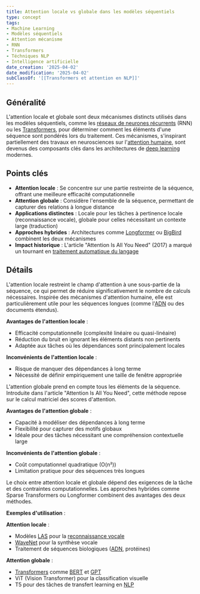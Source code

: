```yaml
---
title: Attention locale vs globale dans les modèles séquentiels
type: concept
tags:
- Machine Learning
- Modèles séquentiels
- Attention mécanisme
- RNN
- Transformers
- Téchniques NLP
- Intelligence artificielle
date_creation: '2025-04-02'
date_modification: '2025-04-02'
subClassOf: '[[Transformers et attention en NLP]]'
---
```

## Généralité

L'attention locale et globale sont deux mécanismes distincts utilisés dans les modèles séquentiels, comme les [réseaux de neurones récurrents](https://fr.wikipedia.org/wiki/R%C3%A9seau_de_neurones_r%C3%A9currents) (RNN) ou les [Transformers](https://fr.wikipedia.org/wiki/Transformer_(machine_learning_model)), pour déterminer comment les éléments d'une séquence sont pondérés lors du traitement. Ces mécanismes, s'inspirant partiellement des travaux en neurosciences sur l'[attention humaine](https://fr.wikipedia.org/wiki/Attention_(cognition)), sont devenus des composants clés dans les architectures de [deep learning](https://fr.wikipedia.org/wiki/Apprentissage_profond) modernes.

## Points clés

- **Attention locale** : Se concentre sur une partie restreinte de la séquence, offrant une meilleure efficacité computationnelle
- **Attention globale** : Considère l'ensemble de la séquence, permettant de capturer des relations à longue distance
- **Applications distinctes** : Locale pour les tâches à pertinence locale (reconnaissance vocale), globale pour celles nécessitant un contexte large (traduction)
- **Approches hybrides** : Architectures comme [Longformer](https://fr.wikipedia.org/wiki/Longformer) ou [BigBird](https://fr.wikipedia.org/wiki/BigBird_(transformer)) combinent les deux mécanismes
- **Impact historique** : L'article "Attention Is All You Need" (2017) a marqué un tournant en [traitement automatique du langage](https://fr.wikipedia.org/wiki/Traitement_automatique_du_langage)

## Détails

L'attention locale restreint le champ d'attention à une sous-partie de la séquence, ce qui permet de réduire significativement le nombre de calculs nécessaires. Inspirée des mécanismes d'attention humaine, elle est particulièrement utile pour les séquences longues (comme l'[ADN](https://fr.wikipedia.org/wiki/Acide_d%C3%A9soxyribonucl%C3%A9ique) ou des documents étendus).

**Avantages de l'attention locale** :
- Efficacité computationnelle (complexité linéaire ou quasi-linéaire)
- Réduction du bruit en ignorant les éléments distants non pertinents
- Adaptée aux tâches où les dépendances sont principalement locales

**Inconvénients de l'attention locale** :
- Risque de manquer des dépendances à long terme
- Nécessité de définir empiriquement une taille de fenêtre appropriée

L'attention globale prend en compte tous les éléments de la séquence. Introduite dans l'article "Attention Is All You Need", cette méthode repose sur le calcul matriciel des scores d'attention.

**Avantages de l'attention globale** :
- Capacité à modéliser des dépendances à long terme
- Flexibilité pour capturer des motifs globaux
- Idéale pour des tâches nécessitant une compréhension contextuelle large

**Inconvénients de l'attention globale** :
- Coût computationnel quadratique (O(n²))
- Limitation pratique pour des séquences très longues

Le choix entre attention locale et globale dépend des exigences de la tâche et des contraintes computationnelles. Les approches hybrides comme Sparse Transformers ou Longformer combinent des avantages des deux méthodes.

**Exemples d'utilisation** :

**Attention locale** :
- Modèles [LAS](https://fr.wikipedia.org/wiki/Listen,_Attend_and_Spell) pour la [reconnaissance vocale](https://fr.wikipedia.org/wiki/Reconnaissance_automatique_de_la_parole)
- [WaveNet](https://fr.wikipedia.org/wiki/WaveNet) pour la synthèse vocale
- Traitement de séquences biologiques ([ADN](https://fr.wikipedia.org/wiki/Acide_d%C3%A9soxyribonucl%C3%A9ique), protéines)

**Attention globale** :
- [Transformers](https://fr.wikipedia.org/wiki/Transformeur_(apprentissage_automatique)) comme [BERT](https://fr.wikipedia.org/wiki/BERT_(mod%C3%A8le_de_langage)) et [GPT](https://fr.wikipedia.org/wiki/Generative_Pre-trained_Transformer)
- ViT (Vision Transformer) pour la classification visuelle
- T5 pour des tâches de transfert learning en [NLP](https://fr.wikipedia.org/wiki/Traitement_automatique_du_langage_naturel)
